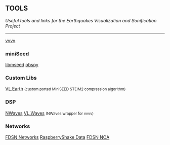 ## TOOLS
<cite>Useful tools and links for the Earthquakes Visualization and Sonification Project</cite>
***
[vvvv](https://visualprogramming.net/)

### miniSeed
[libmseed](https://github.com/EarthScope/libmseed)
[obspy](https://github.com/obspy/obspy) 


### Custom Libs
[VL.Earth](https://github.com/cnisidis/VL.Earth) <small>(custom ported MiniSEED STEIM2 compression algorithm)</small>

### DSP
[NWaves](https://github.com/ar1st0crat/NWaves)
[VL.Waves](https://github.com/cnisidis/VL.Waves) <small>(NWaves wrapper for vvvv)</small>


### Networks
[FDSN Networks](http://www.fdsn.org/networks/)
[RaspberryShake Data](https://data.raspberryshake.org/fdsnws/)
[FDSN NOA](http://eida.gein.noa.gr/fdsnws)


